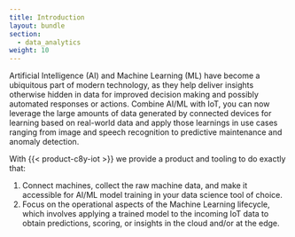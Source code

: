 ```yaml
---
title: Introduction
layout: bundle
section:
  - data_analytics
weight: 10
---
```


Artificial Intelligence (AI) and Machine Learning (ML) have become a ubiquitous part of modern technology, as they help deliver insights otherwise hidden in data for improved decision making and possibly automated responses or actions. Combine AI/ML with IoT, you can now leverage the large amounts of data generated by connected devices for learning based on real-world data and apply those learnings in use cases ranging from image and speech recognition to predictive maintenance and anomaly detection. 

With {{< product-c8y-iot >}} we provide a product and tooling to do exactly that:  

1. Connect machines, collect the raw machine data, and make it accessible for AI/ML model training in your data science tool of choice.
2. Focus on the operational aspects of the Machine Learning lifecycle, which involves applying a trained model to the incoming IoT data to obtain predictions, scoring, or insights in the cloud and/or at the edge.  
